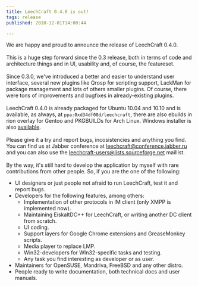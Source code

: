 ```yaml
---
title: LeechCraft 0.4.0 is out!
tags: release
published: 2010-12-01T14:00:44

---
```


We are happy and proud to announce the release of LeechCraft 0.4.0.\
\
This is a huge step forward since the 0.3 release, both in terms of code
and architecture things and in UI, usability and, of course, the
featureset.\
\
Since 0.3.0, we've introduced a better and easier to understand user
interface, several new plugins like Qrosp for scripting support, LackMan
for package management and lots of others smaller plugins. Of course,
there were tons of improvements and bugfixes in already-existing
plugins.\
\
LeechCraft 0.4.0 is already packaged for Ubuntu 10.04 and 10.10 and is
available, as always, at `ppa:0xd34df00d/leechcraft`, there are also
ebuilds in rion overlay for Gentoo and PKGBUILDs for Arch Linux. Windows
installer is also
[available](http://sourceforge.net/projects/leechcraft/files/LeechCraft/0.4/leechcraft-0.4.0-1.exe/download).\
\
Please give it a try and report bugs, incosistencies and anything you
find. You can find us at Jabber conference at
leechcraft@conference.jabber.ru and you can also use the
[leechcraft-users@lists.sourceforge.net](https://lists.sourceforge.net/lists/listinfo/leechcraft-users)
maillist.\
\
By the way, it's still hard to develop the application by myself with
rare contributions from other people. So, if you are the one of the
following:

-   UI designers or just people not afraid to run LeechCraft, test it
    and report bugs.
-   Developers for the following features, among others:
    -   Implementation of other protocols in IM client (only XMPP is
        implemented now).
    -   Maintaining EiskaltDC++ for LeechCraft, or writing another DC
        client from scratch.
    -   UI coding.
    -   Support layers for Google Chrome extensions and
        GreaseMonkey scripts.
    -   Media player to replace LMP.
    -   Win32-developers for WIn32-specific tasks and testing.
    -   Any task you find interesting as developer or as user.
-   Maintainers for OpenSUSE, Mandriva, FreeBSD and any other distro.
-   People ready to write documentation, both technical docs and
    user manuals.
